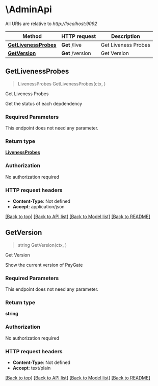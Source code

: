 # \AdminApi

All URIs are relative to *http://localhost:9092*

Method | HTTP request | Description
------------- | ------------- | -------------
[**GetLivenessProbes**](AdminApi.md#GetLivenessProbes) | **Get** /live | Get Liveness Probes
[**GetVersion**](AdminApi.md#GetVersion) | **Get** /version | Get Version



## GetLivenessProbes

> LivenessProbes GetLivenessProbes(ctx, )

Get Liveness Probes

Get the status of each depdendency

### Required Parameters

This endpoint does not need any parameter.

### Return type

[**LivenessProbes**](LivenessProbes.md)

### Authorization

No authorization required

### HTTP request headers

- **Content-Type**: Not defined
- **Accept**: application/json

[[Back to top]](#) [[Back to API list]](../README.md#documentation-for-api-endpoints)
[[Back to Model list]](../README.md#documentation-for-models)
[[Back to README]](../README.md)


## GetVersion

> string GetVersion(ctx, )

Get Version

Show the current version of PayGate

### Required Parameters

This endpoint does not need any parameter.

### Return type

**string**

### Authorization

No authorization required

### HTTP request headers

- **Content-Type**: Not defined
- **Accept**: text/plain

[[Back to top]](#) [[Back to API list]](../README.md#documentation-for-api-endpoints)
[[Back to Model list]](../README.md#documentation-for-models)
[[Back to README]](../README.md)

